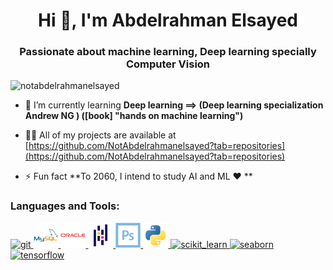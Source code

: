 <h1 align="center">Hi 👋, I'm Abdelrahman Elsayed</h1>
<h3 align="center">Passionate about machine learning, Deep learning specially Computer Vision</h3>

<p align="left"> <img src="https://komarev.com/ghpvc/?username=notabdelrahmanelsayed&label=Profile%20views&color=0e75b6&style=flat" alt="notabdelrahmanelsayed" /> </p>

- 🌱 I’m currently learning **Deep learning ==> (Deep learning specialization Andrew NG ) ([book] "hands on machine learning")**

- 👨‍💻 All of my projects are available at [https://github.com/NotAbdelrahmanelsayed?tab=repositories](https://github.com/NotAbdelrahmanelsayed?tab=repositories)

<!-- - 📫 How to reach me **abdelrahmanelsayed@mail.com** -->

- ⚡ Fun fact **To 2060, I intend to study AI and ML ♥ **
<!-- 
<h3 align="left">Connect with me:</h3>
<p align="left">
<a href="https://linkedin.com/in/notabdelrahmanelsayed" target="_blank"><img align="center" src="https://raw.githubusercontent.com/rahuldkjain/github-profile-readme-generator/master/src/images/icons/Social/linked-in-alt.svg" alt="notabdelrahmanelsayed" height="30" width="40" /></a>
<a href="https://kaggle.com/abdelrahmanmelsayed" target="_blank"><img align="center" src="https://raw.githubusercontent.com/rahuldkjain/github-profile-readme-generator/master/src/images/icons/Social/kaggle.svg" alt="abdelrahmanmelsayed" height="30" width="40" /></a> -->
</p>

<h3 align="left">Languages and Tools:</h3>
<p align="left"> <a href="https://git-scm.com/" target="_blank" rel="noreferrer"> <img src="https://www.vectorlogo.zone/logos/git-scm/git-scm-icon.svg" alt="git" width="40" height="40"/> </a> <a href="https://www.mysql.com/" target="_blank" rel="noreferrer"> <img src="https://raw.githubusercontent.com/devicons/devicon/master/icons/mysql/mysql-original-wordmark.svg" alt="mysql" width="40" height="40"/> </a> <a href="https://www.oracle.com/" target="_blank" rel="noreferrer"> <img src="https://raw.githubusercontent.com/devicons/devicon/master/icons/oracle/oracle-original.svg" alt="oracle" width="40" height="40"/> </a> <a href="https://pandas.pydata.org/" target="_blank" rel="noreferrer"> <img src="https://raw.githubusercontent.com/devicons/devicon/2ae2a900d2f041da66e950e4d48052658d850630/icons/pandas/pandas-original.svg" alt="pandas" width="40" height="40"/> </a> <a href="https://www.photoshop.com/en" target="_blank" rel="noreferrer"> <img src="https://raw.githubusercontent.com/devicons/devicon/master/icons/photoshop/photoshop-line.svg" alt="photoshop" width="40" height="40"/> </a> <a href="https://www.python.org" target="_blank" rel="noreferrer"> <img src="https://raw.githubusercontent.com/devicons/devicon/master/icons/python/python-original.svg" alt="python" width="40" height="40"/> </a> <a href="https://scikit-learn.org/" target="_blank" rel="noreferrer"> <img src="https://upload.wikimedia.org/wikipedia/commons/0/05/Scikit_learn_logo_small.svg" alt="scikit_learn" width="40" height="40"/> </a> <a href="https://seaborn.pydata.org/" target="_blank" rel="noreferrer"> <img src="https://seaborn.pydata.org/_images/logo-mark-lightbg.svg" alt="seaborn" width="40" height="40"/> </a> <a href="https://www.tensorflow.org" target="_blank" rel="noreferrer"> <img src="https://www.vectorlogo.zone/logos/tensorflow/tensorflow-icon.svg" alt="tensorflow" width="40" height="40"/> </a> </p>
